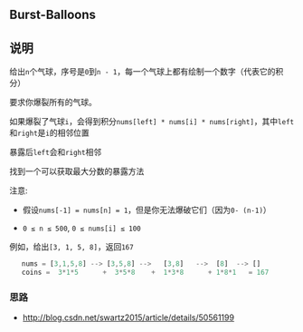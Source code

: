 ## Burst-Balloons

## 说明

给出`n`个气球，序号是`0`到`n - 1`，每一个气球上都有绘制一个数字（代表它的积分）

要求你爆裂所有的气球。

如果爆裂了气球`i`，会得到积分`nums[left] * nums[i] * nums[right]`，其中`left`和`right`是`i`的相邻位置

暴露后`left`会和`right`相邻

找到一个可以获取最大分数的暴露方法

注意:

- 假设`nums[-1] = nums[n] = 1`，但是你无法爆破它们（因为`0- (n-1)`）

- `0 ≤ n ≤ 500`, `0 ≤ nums[i] ≤ 100`

例如，给出`[3, 1, 5, 8]`，返回`167`

```js
   nums = [3,1,5,8] --> [3,5,8] -->   [3,8]   -->  [8]  --> []
   coins =  3*1*5      +  3*5*8    +  1*3*8      + 1*8*1   = 167
```

### 思路

- http://blog.csdn.net/swartz2015/article/details/50561199